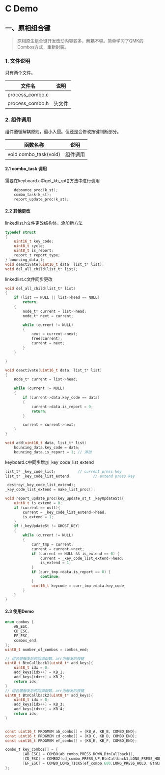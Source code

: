 # C Demo

## 一、原相组合键

> 原相原生组合键开发改动内容较多，解耦不够。简单学习了QMK的Combos方式，重新封装。

### 1. 文件说明

只有两个文件。

| 文件名          | 说明   |
| --------------- | ------ |
| process_combo.c |        |
| process_combo.h | 头文件 |

### 2. 组件调用

组件遵循解耦原则，最小入侵。但还是会修改按键判断部分。

| 函数名称                                                     | 说明         |
| ------------------------------------------------------------ | ------------ |
| void combo_task(void)                                        | 组件调用   |

#### 2.1 combo_task 调用

需要在keyboard.c中get_kb_rpt()方法中进行调用

```c
    debounce_proc(k_st);
	combo_task(k_st);
    report_update_proc(k_st);
```

#### 2.2 其他更改

linkedlist.h文件更改结构体，添加新方法

```c
typedef struct
{
    uint16_t key_code;
    uint8_t cycle;
    uint8_t is_report;
    report_t report_type;
} bouncing_data_t;
void deactivate(uint16_t data, list_t* list);
void del_all_child(list_t* list);
```

linkedlist.c文件同步更改

```c
void del_all_child(list_t* list)
{
    if (list == NULL || list->head == NULL)
        return;
    {
        node_t* current = list->head;
        node_t* next = current;

        while (current != NULL)
        {
            next = current->next;
            free(current);
            current = next;
        }
    }

}

void deactivate(uint16_t data, list_t* list)
{
    node_t* current = list->head;

    while (current != NULL)
    {
        if (current->data.key_code == data)
        {
            current->data.is_report = 0;
            return;
        }

        current = current->next;
    }
}

void add(uint16_t data, list_t* list)
    bouncing_data.key_code = data;
    bouncing_data.is_report = 1; // 添加
```

keyboard.c中同步增加_key_code_list_extend

```c
list_t* _key_code_list;          // current press key
list_t* _key_code_list_extend;          // extend press key

 destroy(_key_code_list_extend);
_key_code_list_extend = make_list_proc();

void report_update_proc(key_update_st_t _keyUpdateSt){
    uint8_t is_extend = 0;
    if (current == null){
        current = _key_code_list_extend->head;
        is_extend = 1;
    }
    if (_keyUpdateSt != GHOST_KEY)
    {
        while (current != NULL)
        {
            curr_tmp = current;
            current = current->next;
            if (current == NULL && is_extend == 0) {
                current = _key_code_list_extend->head;
                is_extend = 1;
            }
            if (curr_tmp->data.is_report == 0) {
                continue;
            }
            uint16_t keycode = curr_tmp->data.key_code;
        }
    }
}
```



#### 2.3 使用Demo

```c
enum combos {
    AB_ESC,
    CD_ESC,
    EF_ESC,
    combos_end,
};
uint8_t number_of_combos = combos_end;

// 组合键触发后的回调函数，arr为触发的按键
uint8_t BtnCallback1(uint8_t* add_keys){
    uint8_t idx = 0;
    add_keys[idx++] = KB_1;
    add_keys[idx++] = KB_2;
    return idx;
}
// 组合键触发后的回调函数，arr为触发的按键
uint8_t BtnCallback2(uint8_t* add_keys){
    uint8_t idx = 0;
    add_keys[idx++] = KB_3;
    add_keys[idx++] = KB_4;
    return idx;
}


const uint16_t PROGMEM ab_combo[] = {KB_A, KB_B, COMBO_END};
const uint16_t PROGMEM cd_combo[] = {KB_C, KB_D, COMBO_END};
const uint16_t PROGMEM ef_combo[] = {KB_E, KB_F, COMBO_END};

combo_t key_combos[] = {
        [AB_ESC] = COMBO(ab_combo,PRESS_DOWN,BtnCallback1),
        [CD_ESC] = COMBO2(cd_combo,PRESS_UP,BtnCallback1,LONG_PRESS_HOLD,BtnCallback2),
        [EF_ESC] = COMBO_LONG_TICKS(ef_combo,600,LONG_PRESS_HOLD, BtnCallback1),
};
```